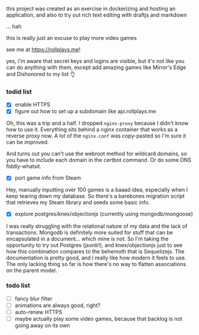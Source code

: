 this project was created as an exercise in dockerizing and hosting an application, and also to try out rich text editing with draftjs and markdown

... hah

this is really just an excuse to play more video games

see me at https://rollplays.me!

yes, i'm aware that secret keys and logins are visible, but it's not like you can do anything with them, except add amazing games like Mirror's Edge and Dishonored to my list 👌

### todid list
- [x] enable HTTPS
- [x] figure out how to set up a subdomain like api.rollplays.me

Oh, this was a trip and a half. I dropped `nginx-proxy` because I didn't know how to use it. Everything sits behind a nginx container that works as a reverse proxy now. A lot of the `nginx.conf` was copy-pasted so I'm sure it can be improved.

And turns out you can't use the webroot method for wildcard domains, so you have to include each domain in the certbot command. Or do some DNS fiddly-whatsit.

- [x] port game info from Steam

Hey, manually inputting over 100 games is a baaad idea, especially when I keep tearing down my database. So there's a barebones migration script that retrieves my Steam library and seeds some basic info.

- [x] explore postgres/knex/objectionjs (currently using mongodb/mongoose)

I was really struggling with the relational nature of my data and the lack of transactions. Mongodb is definitely more suited for stuff that can be encapsulated in a document... which mine is not. So I'm taking the opportunity to try out Postgres (jsonb!), and knex/objectionjs just to see how this combination compares to the behemoth that is Sequelizejs. The documentation is pretty good, and I really like how modern it feels to use. The only lacking thing so far is how there's no way to flatten associations on the parent model.

### todo list
- [ ] fancy blur filter
- [ ] animations are always good, right?
- [ ] auto-renew HTTPS
- [ ] maybe actually play some video games, because that backlog is not going away on its own

